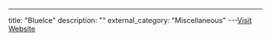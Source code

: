 ---
title: "BlueIce"
description: ""
external_category: "Miscellaneous"
---[Visit Website](https://github.com/BlueIce)

